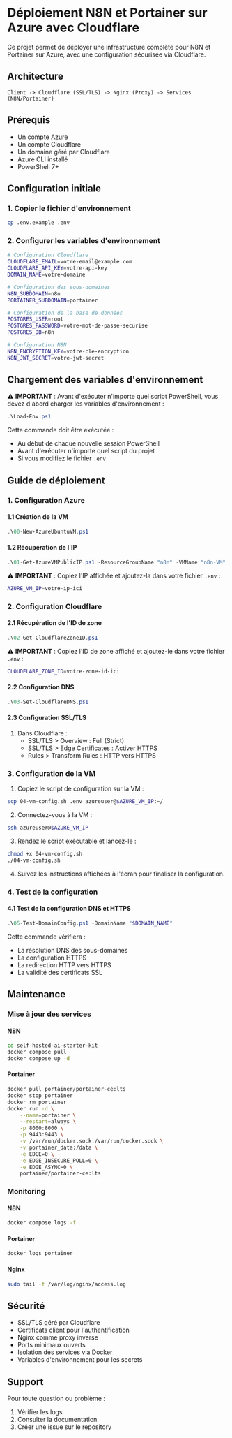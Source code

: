 # Déploiement N8N et Portainer sur Azure avec Cloudflare

Ce projet permet de déployer une infrastructure complète pour N8N et Portainer sur Azure, avec une configuration sécurisée via Cloudflare.

## Architecture

```
Client -> Cloudflare (SSL/TLS) -> Nginx (Proxy) -> Services (N8N/Portainer)
```

## Prérequis

- Un compte Azure
- Un compte Cloudflare
- Un domaine géré par Cloudflare
- Azure CLI installé
- PowerShell 7+

## Configuration initiale

### 1. Copier le fichier d'environnement
```bash
cp .env.example .env
```

### 2. Configurer les variables d'environnement
```bash
# Configuration Cloudflare
CLOUDFLARE_EMAIL=votre-email@example.com
CLOUDFLARE_API_KEY=votre-api-key
DOMAIN_NAME=votre-domaine

# Configuration des sous-domaines
N8N_SUBDOMAIN=n8n
PORTAINER_SUBDOMAIN=portainer

# Configuration de la base de données
POSTGRES_USER=root
POSTGRES_PASSWORD=votre-mot-de-passe-securise
POSTGRES_DB=n8n

# Configuration N8N
N8N_ENCRYPTION_KEY=votre-cle-encryption
N8N_JWT_SECRET=votre-jwt-secret
```

## Chargement des variables d'environnement

⚠️ **IMPORTANT** : Avant d'exécuter n'importe quel script PowerShell, vous devez d'abord charger les variables d'environnement :

```powershell
.\Load-Env.ps1
```

Cette commande doit être exécutée :
- Au début de chaque nouvelle session PowerShell
- Avant d'exécuter n'importe quel script du projet
- Si vous modifiez le fichier `.env`

## Guide de déploiement

### 1. Configuration Azure

#### 1.1 Création de la VM
```powershell
.\00-New-AzureUbuntuVM.ps1
```

#### 1.2 Récupération de l'IP
```powershell
.\01-Get-AzureVMPublicIP.ps1 -ResourceGroupName "n8n" -VMName "n8n-VM"
```

⚠️ **IMPORTANT** : Copiez l'IP affichée et ajoutez-la dans votre fichier `.env` :
```bash
AZURE_VM_IP=votre-ip-ici
```

### 2. Configuration Cloudflare

#### 2.1 Récupération de l'ID de zone
```powershell
.\02-Get-CloudflareZoneID.ps1
```

⚠️ **IMPORTANT** : Copiez l'ID de zone affiché et ajoutez-le dans votre fichier `.env` :
```bash
CLOUDFLARE_ZONE_ID=votre-zone-id-ici
```

#### 2.2 Configuration DNS
```powershell
.\03-Set-CloudflareDNS.ps1
```

#### 2.3 Configuration SSL/TLS
1. Dans Cloudflare :
   - SSL/TLS > Overview : Full (Strict)
   - SSL/TLS > Edge Certificates : Activer HTTPS
   - Rules > Transform Rules : HTTP vers HTTPS

### 3. Configuration de la VM

1. Copiez le script de configuration sur la VM :
```bash
scp 04-vm-config.sh .env azureuser@$AZURE_VM_IP:~/
```

2. Connectez-vous à la VM :
```bash
ssh azureuser@$AZURE_VM_IP
```

3. Rendez le script exécutable et lancez-le :
```bash
chmod +x 04-vm-config.sh
./04-vm-config.sh
```

4. Suivez les instructions affichées à l'écran pour finaliser la configuration.

### 4. Test de la configuration

#### 4.1 Test de la configuration DNS et HTTPS
```powershell
.\05-Test-DomainConfig.ps1 -DomainName "$DOMAIN_NAME"
```

Cette commande vérifiera :
- La résolution DNS des sous-domaines
- La configuration HTTPS
- La redirection HTTP vers HTTPS
- La validité des certificats SSL



## Maintenance

### Mise à jour des services

#### N8N
```bash
cd self-hosted-ai-starter-kit
docker compose pull
docker compose up -d
```

#### Portainer
```bash
docker pull portainer/portainer-ce:lts
docker stop portainer
docker rm portainer
docker run -d \
    --name=portainer \
    --restart=always \
    -p 8000:8000 \
    -p 9443:9443 \
    -v /var/run/docker.sock:/var/run/docker.sock \
    -v portainer_data:/data \
    -e EDGE=0 \
    -e EDGE_INSECURE_POLL=0 \
    -e EDGE_ASYNC=0 \
    portainer/portainer-ce:lts
```

### Monitoring

#### N8N
```bash
docker compose logs -f
```

#### Portainer
```bash
docker logs portainer
```

#### Nginx
```bash
sudo tail -f /var/log/nginx/access.log
```

## Sécurité

- SSL/TLS géré par Cloudflare
- Certificats client pour l'authentification
- Nginx comme proxy inverse
- Ports minimaux ouverts
- Isolation des services via Docker
- Variables d'environnement pour les secrets

## Support

Pour toute question ou problème :
1. Vérifier les logs
2. Consulter la documentation
3. Créer une issue sur le repository